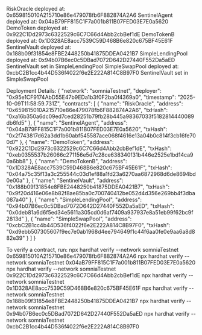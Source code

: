 
RiskOracle deployed at: 0x659815010A215710e86e479078fb6F882874A2A6
SentinelAgent deployed at: 0x04aB79FF815C1F7a001b811B07FED03E7E0a5620
DemoToken deployed at: 0x922C1Dd2973c6322529c6C7C66d4Abb2cbBef1dE
DemoTokenB deployed at: 0x1D328AE8acc7539C59D468B6e820c675BF45E61F
SentinelVault deployed at: 0x188b09f31854e8FBE2448250b41875DDEA0421B7
SimpleLendingPool deployed at: 0x94b07B6ec0c5DBad7072D642D27440F552Da5aED
SentinelVault set in SimpleLendingPool
SimpleSwapPool deployed at: 0xcbC2B1cc4b44D536f4022f6e2E222A814C8B97F0
SentinelVault set in SimpleSwapPool

Deployment Details:
{
  "network": "somniaTestnet",
  "deployer": "0x95e1CF9174AbD55E47b9EDa1b3f0F2ba0f4369a0",
  "timestamp": "2025-10-09T11:58:59.731Z",
  "contracts": [
    {
      "name": "RiskOracle",
      "address": "0x659815010A215710e86e479078fb6F882874A2A6",
      "txHash": "0xa16b350a6dc09ed7ced28251b79fb28b445a98367033f5182814440089db6fd5"
    },
    {
      "name": "SentinelAgent",
      "address": "0x04aB79FF815C1F7a001b811B07FED03E7E0a5620",
      "txHash": "0x2f743817d62a3dd1b60abf545587ace068f4616e13a04b0c814f3cb16fe700d7"
    },
    {
      "name": "DemoToken",
      "address": "0x922C1Dd2973c6322529c6C7C66d4Abb2cbBef1dE",
      "txHash": "0xeb0355537b26066c271156e5d7c28ce638340f31b446e2525e1bd14ca90a6bb8"
    },
    {
      "name": "DemoTokenB",
      "address": "0x1D328AE8acc7539C59D468B6e820c675BF45E61F",
      "txHash": "0x04a75c35f13a3c255544c03d1ef88a1fd23a6270aa6872968d6de8694bd0e00a"
    },
    {
      "name": "SentinelVault",
      "address": "0x188b09f31854e8FBE2448250b41875DDEA0421B7",
      "txHash": "0x9f20d416e06e8b82f8ae85ba0c700740412be052d4d356e269bb4f3dba087a40"
    },
    {
      "name": "SimpleLendingPool",
      "address": "0x94b07B6ec0c5DBad7072D642D27440F552Da5aED",
      "txHash": "0x0deb81a6d6f5ed34e5611a305cd0d6af7409a937937e8a51eb99f62bc9f2813d"
    },
    {
      "name": "SimpleSwapPool",
      "address": "0xcbC2B1cc4b44D536f4022f6e2E222A814C8B97F0",
      "txHash": "0xd9ebb507305607f9ec7e0ab1968d4ee794649f1c44f6aa0fe0e9aa6a8d882e39"
    }
  ]
}

To verify a contract, run:
npx hardhat verify --network somniaTestnet 0x659815010A215710e86e479078fb6F882874A2A6
npx hardhat verify --network somniaTestnet 0x04aB79FF815C1F7a001b811B07FED03E7E0a5620
npx hardhat verify --network somniaTestnet 0x922C1Dd2973c6322529c6C7C66d4Abb2cbBef1dE
npx hardhat verify --network somniaTestnet 0x1D328AE8acc7539C59D468B6e820c675BF45E61F
npx hardhat verify --network somniaTestnet 0x188b09f31854e8FBE2448250b41875DDEA0421B7
npx hardhat verify --network somniaTestnet 0x94b07B6ec0c5DBad7072D642D27440F552Da5aED
npx hardhat verify --network somniaTestnet 0xcbC2B1cc4b44D536f4022f6e2E222A814C8B97F0